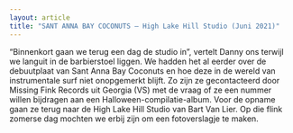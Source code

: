 ```yaml
---
layout: article
title: "SANT ANNA BAY COCONUTS – High Lake Hill Studio (Juni 2021)"
---
```


“Binnenkort gaan we terug een dag de studio in”, vertelt Danny ons terwijl we languit in de barbierstoel liggen. We hadden het al eerder over de debuutplaat van Sant Anna Bay Coconuts en hoe deze in de wereld van instrumentale surf niet onopgemerkt blijft. Zo zijn ze gecontacteerd door Missing Fink Records uit Georgia (VS) met de vraag of ze een nummer willen bijdragen aan een Halloween-compilatie-album. Voor de opname gaan ze terug naar de High Lake Hill Studio van Bart Van Lier. Op die flink zomerse dag mochten we erbij zijn om een fotoverslagje te maken.
